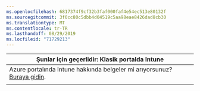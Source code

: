 ```yaml
---
ms.openlocfilehash: 6817374f9cf32b3faf000faf4e54ec513e80132f
ms.sourcegitcommit: 3f0cc80c5dbb4d04519c5aa98eae8426dad8cb30
ms.translationtype: MT
ms.contentlocale: tr-TR
ms.lasthandoff: 08/29/2019
ms.locfileid: "71729213"
---
```

|                            Şunlar için geçerlidir: Klasik portalda Intune                            |
|------------------------------------------------------------------------------------------------|
| Azure portalında Intune hakkında belgeler mi arıyorsunuz? [Buraya gidin](/intune/what-is-intune). |
|                                                                                                |

